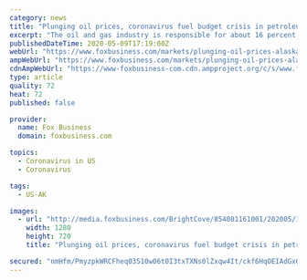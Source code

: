 ```yaml
---
category: news
title: "Plunging oil prices, coronavirus fuel budget crisis in petroleum-rich Alaska"
excerpt: "The oil and gas industry is responsible for about 16 percent of state revenue and tied to 77,000 jobs with $4.8 billion in wages a year."
publishedDateTime: 2020-05-09T17:19:00Z
webUrl: "https://www.foxbusiness.com/markets/plunging-oil-prices-alaska-budget-crisis"
ampWebUrl: "https://www.foxbusiness.com/markets/plunging-oil-prices-alaska-budget-crisis.amp"
cdnAmpWebUrl: "https://www-foxbusiness-com.cdn.ampproject.org/c/s/www.foxbusiness.com/markets/plunging-oil-prices-alaska-budget-crisis.amp"
type: article
quality: 72
heat: 72
published: false

provider:
  name: Fox Business
  domain: foxbusiness.com

topics:
  - Coronavirus in US
  - Coronavirus

tags:
  - US-AK

images:
  - url: "http://media.foxbusiness.com/BrightCove/854081161001/202005/1064/854081161001_6155064956001_6155064160001-vs.jpg"
    width: 1280
    height: 720
    title: "Plunging oil prices, coronavirus fuel budget crisis in petroleum-rich Alaska"

secured: "nmHfm/PmyzpkWRCFheq03510w06t0I3txTXNs0lZxqw4It/ckf6HqOEIAdGxGgWAvlPUTvQ3fVGYo70Hfd4kceZykHv1WKM3F3hW3jggt5KJhYd0WzXG10aRdG/rdobzsgbAYr/sJSzJcFOA0i2zNDL+3fflFA0iKp3U0DYd/S8WbyucwoOY6zfsMM8d8c/dUK4wThVGhwkOOPjOKT/EYGDDhrFZ8tg1wFH6cxUgmOqoDazEc8LLZwQzhzorxCUCTILiqrqAZn1Hl0uRFE7xG73lSOP6rd4jYGch1Ss3j83oZyskBxUMEL2EZkKo2J4YauneZi6zrJbKDjz23wMRufTlJ5dX2tPs2oy4zjfE4lhNq+kembKqXuL1qVSgBuP0Ux6xJD5tNyuRArNrJf8tEb+P5uHQOjkCqUoLSOt4Y5N7AaODBPPnMG9vO1R4uYCagQBDeziQg6Rcr7A0S3dJJ2Dz8SUjJAE0uweg2m4Gqds=;HO1r7MYxztenuHILEFFAFA=="
---
```


